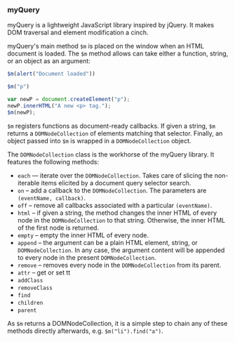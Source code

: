 ### myQuery

myQuery is a lightweight JavaScript library inspired by jQuery. It makes DOM traversal and element modification a cinch.

myQuery's main method `$m` is placed on the window when an HTML document is loaded. The `$m` method allows can take either a function, string, or an object as an argument:

```javascript
$m(alert("Document loaded"))

$m("p")

var newP = document.createElement("p");
newP.innerHTML("A new <p> tag.");
$m(newP);
```

`$m` registers functions as document-ready callbacks. If given a string, `$m` returns a `DOMNodeCollection` of elements matching that selector. Finally, an object passed into `$m` is wrapped in a `DOMNodeCollection` object.

The `DOMNodeCollection` class is the workhorse of the myQuery library. It features the following methods: 

* `each` — iterate over the `DOMNodeCollection`. Takes care of slicing the non-iterable items elicited by a document query selector search. 
* `on` – add a callback to the `DOMNodeCollection`. The parameters are `(eventName, callback)`.
* `off` – remove all callbacks associated with a particular `(eventName)`.
* `html` – if given a string, the method changes the inner HTML of every node in the `DOMNodeCollection` to that string. Otherwise, the inner HTML of the first node is returned.
* `empty` – empty the inner HTML of every node.
* `append` – the argument can be a plain HTML element, string, or `DOMNodeCollection`. In any case, the argument content will be appended to every node in the present `DOMNodeCollection`.
* `remove` – removes every node in the `DOMNodeCollection` from its parent.
* `attr` – get or set tt
* `addClass`
* `removeClass`
* `find`
* `children`
* `parent`

As `$m` returns a DOMNodeCollection, it is a simple step to chain any of these methods directly afterwards, e.g. `$m("li").find("a")`.
